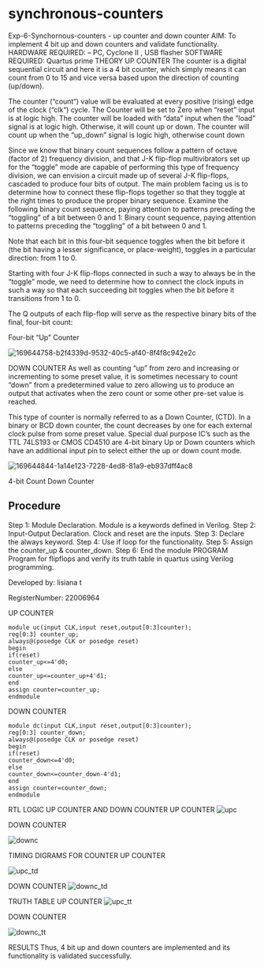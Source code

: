 # synchronous-counters
Exp-6-Synchornous-counters - up counter and down counter
AIM: To implement 4 bit up and down counters and validate functionality.
HARDWARE REQUIRED: – PC, Cyclone II , USB flasher
SOFTWARE REQUIRED: Quartus prime
THEORY
UP COUNTER
The counter is a digital sequential circuit and here it is a 4 bit counter, which simply means it can count from 0 to 15 and vice versa based upon the direction of counting (up/down).

The counter (“count“) value will be evaluated at every positive (rising) edge of the clock (“clk“) cycle. The Counter will be set to Zero when “reset” input is at logic high. The counter will be loaded with “data” input when the “load” signal is at logic high. Otherwise, it will count up or down. The counter will count up when the “up_down” signal is logic high, otherwise count down

Since we know that binary count sequences follow a pattern of octave (factor of 2) frequency division, and that J-K flip-flop multivibrators set up for the “toggle” mode are capable of performing this type of frequency division, we can envision a circuit made up of several J-K flip-flops, cascaded to produce four bits of output. The main problem facing us is to determine how to connect these flip-flops together so that they toggle at the right times to produce the proper binary sequence. Examine the following binary count sequence, paying attention to patterns preceding the “toggling” of a bit between 0 and 1: Binary count sequence, paying attention to patterns preceding the “toggling” of a bit between 0 and 1.

Note that each bit in this four-bit sequence toggles when the bit before it (the bit having a lesser significance, or place-weight), toggles in a particular direction: from 1 to 0.

Starting with four J-K flip-flops connected in such a way to always be in the “toggle” mode, we need to determine how to connect the clock inputs in such a way so that each succeeding bit toggles when the bit before it transitions from 1 to 0.

The Q outputs of each flip-flop will serve as the respective binary bits of the final, four-bit count:

Four-bit “Up” Counter 


![169644758-b2f4339d-9532-40c5-af40-8f4f8c942e2c](https://user-images.githubusercontent.com/119389971/214287332-ca55771b-c625-4130-9a51-40b5a4eea2d0.png)




DOWN COUNTER
As well as counting “up” from zero and increasing or incrementing to some preset value, it is sometimes necessary to count “down” from a predetermined value to zero allowing us to produce an output that activates when the zero count or some other pre-set value is reached.

This type of counter is normally referred to as a Down Counter, (CTD). In a binary or BCD down counter, the count decreases by one for each external clock pulse from some preset value. Special dual purpose IC’s such as the TTL 74LS193 or CMOS CD4510 are 4-bit binary Up or Down counters which have an additional input pin to select either the up or down count mode. 

![169644844-1a14e123-7228-4ed8-81a9-eb937dff4ac8](https://user-images.githubusercontent.com/119389971/214287404-a277aa2f-2704-47b0-badd-28b286f5ef80.png)




4-bit Count Down Counter

## Procedure
Step 1: Module Declaration. Module is a keywords defined in Verilog.
Step 2: Input-Output Declaration. Clock and reset are the inputs.
Step 3: Declare the always keyword.
Step 4: Use if loop for the functionality.
Step 5: Assign the counter_up & counter_down.
Step 6: End the module
PROGRAM
Program for flipflops and verify its truth table in quartus using Verilog programming.

Developed by: lisiana t

RegisterNumber: 22006964

UP COUNTER
```
module uc(input CLK,input reset,output[0:3]counter);
reg[0:3] counter_up;
always@(posedge CLK or posedge reset)
begin
if(reset)
counter_up<=4'd0;
else
counter_up<=counter_up+4'd1;
end
assign counter=counter_up;
endmodule
```
DOWN COUNTER
```
module dc(input CLK,input reset,output[0:3]counter);
reg[0:3] counter_down;
always@(posedge CLK or posedge reset)
begin
if(reset)
counter_down<=4'd0;
else
counter_down<=counter_down-4'd1;
end
assign counter=counter_down;
endmodule
```
RTL LOGIC UP COUNTER AND DOWN COUNTER
UP COUNTER
![upc](https://user-images.githubusercontent.com/119389971/214287668-f44dc96c-6b67-42b4-8ccd-536b1a3e9cb0.png)


DOWN COUNTER

![downc](https://user-images.githubusercontent.com/119389971/214287700-f27b4923-55b7-44c2-a279-0d2bebe4c412.png)

TIMING DIGRAMS FOR COUNTER
UP COUNTER

![upc_td](https://user-images.githubusercontent.com/119389971/214287734-1bbb493f-a766-4ec0-b33c-0ada6e226cd4.png)

DOWN COUNTER
![downc_td](https://user-images.githubusercontent.com/119389971/214287870-8fba25aa-737f-4b89-ae23-c58a2d336b75.png)


TRUTH TABLE
UP COUNTER
![upc_tt](https://user-images.githubusercontent.com/119389971/214287916-755d465a-7090-4c86-b31e-b077c3023abf.png)


DOWN COUNTER

![downc_tt](https://user-images.githubusercontent.com/119389971/214287957-2fdb7361-19ab-4328-8a19-b2652df7a0cd.png)


RESULTS
Thus, 4 bit up and down counters are implemented and its functionality is validated successfully.
